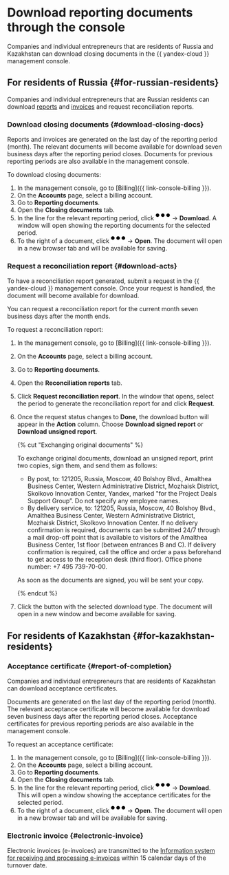 # Download reporting documents through the console

Companies and individual entrepreneurs that are residents of Russia and Kazakhstan can download closing documents in the {{ yandex-cloud }} management console.

## For residents of Russia {#for-russian-residents}

Companies and individual entrepreneurs that are Russian residents can download [reports](../concepts/act.md) and [invoices](../concepts/invoice.md) and request reconciliation reports.

### Download closing documents {#download-closing-docs}

Reports and invoices are generated on the last day of the reporting period (month). The relevant documents will become available for download seven business days after the reporting period closes. Documents for previous reporting periods are also available in the management console.

To download closing documents:
1. In the management console, go to [Billing]({{ link-console-billing }}).
1. On the **Accounts** page, select a billing account.
1. Go to **Reporting documents**.
1. Open the **Closing documents** tab.
1. In the line for the relevant reporting period, click ![image](../../_assets/horizontal-ellipsis.svg) → **Download**. A window will open showing the reporting documents for the selected period.
1. To the right of a document, click ![image](../../_assets/horizontal-ellipsis.svg) → **Open**. The document will open in a new browser tab and will be available for saving.


### Request a reconciliation report {#download-acts}

To have a reconciliation report generated, submit a request in the {{ yandex-cloud }} management console. Once your request is handled, the document will become available for download.

You can request a reconciliation report for the current month seven business days after the month ends.

To request a reconciliation report:
1. In the management console, go to [Billing]({{ link-console-billing }}).
1. On the **Accounts** page, select a billing account.
1. Go to **Reporting documents**.
1. Open the **Reconciliation reports** tab.
1. Click **Request reconciliation report**. In the window that opens, select the period to generate the reconciliation report for and click **Request**.
1. Once the request status changes to **Done**, the download button will appear in the **Action** column. Choose **Download signed report** or **Download unsigned report**.

   {% cut "Exchanging original documents" %}

   To exchange original documents, download an unsigned report, print two copies, sign them, and send them as follows:
   * By post, to: 121205, Russia, Moscow, 40 Bolshoy Blvd., Amalthea Business Center, Western Administrative District, Mozhaisk District, Skolkovo Innovation Center, Yandex, marked "for the Project Deals Support Group”. Do not specify any employee names.
   * By delivery service, to: 121205, Russia, Moscow, 40 Bolshoy Blvd., Amalthea Business Center, Western Administrative District, Mozhaisk District, Skolkovo Innovation Center. If no delivery confirmation is required, documents can be submitted 24/7 through a mail drop-off point that is available to visitors of the Amalthea Business Center, 1st floor (between entrances B and C). If delivery confirmation is required, call the office and order a pass beforehand to get access to the reception desk (third floor). Office phone number: +7 495 739-70-00.

   As soon as the documents are signed, you will be sent your copy.

   {% endcut %}

1. Click the button with the selected download type. The document will open in a new window and become available for saving.

## For residents of Kazakhstan {#for-kazakhstan-residents}

### Acceptance certificate {#report-of-completion}

Companies and individual entrepreneurs that are residents of Kazakhstan can download acceptance certificates.

Documents are generated on the last day of the reporting period (month). The relevant acceptance certificate will become available for download seven business days after the reporting period closes. Acceptance certificates for previous reporting periods are also available in the management console.

To request an acceptance certificate:
1. In the management console, go to [Billing]({{ link-console-billing }}).
1. On the **Accounts** page, select a billing account.
1. Go to **Reporting documents**.
1. Open the **Closing documents** tab.
1. In the line for the relevant reporting period, click ![image](../../_assets/horizontal-ellipsis.svg) → **Download**. This will open a window showing the acceptance certificates for the selected period.
1. To the right of a document, click ![image](../../_assets/horizontal-ellipsis.svg) → **Open**. The document will open in a new browser tab and will be available for saving.

### Electronic invoice {#electronic-invoice}

Electronic invoices (e-invoices) are transmitted to the [Information system for receiving and processing e-invoices](https://esf.gov.kz:8443/esf-web/login) within 15 calendar days of the turnover date.